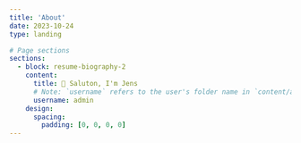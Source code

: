 ```yaml
---
title: 'About'
date: 2023-10-24
type: landing

# Page sections
sections:
  - block: resume-biography-2
    content:
      title: 👋 Saluton, I'm Jens
      # Note: `username` refers to the user's folder name in `content/authors/`
      username: admin
    design:
      spacing:
        padding: [0, 0, 0, 0]
---
```

